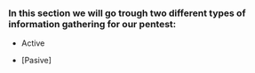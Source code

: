 ### In this section we will go trough two different types of information gathering for our pentest:

- Active

- [Pasive]

